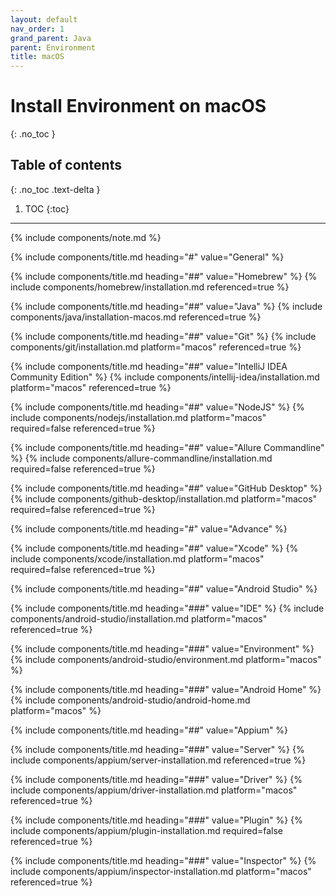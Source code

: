 ```yaml
---
layout: default
nav_order: 1
grand_parent: Java
parent: Environment
title: macOS
---
```


# Install Environment on macOS
{: .no_toc }

## Table of contents
{: .no_toc .text-delta }

1. TOC
{:toc}
---

{% include components/note.md %}


<!-- General -->
{% include components/title.md heading="#" value="General" %}

<!-- Homebrew -->
{% include components/title.md heading="##" value="Homebrew" %}
{% include components/homebrew/installation.md referenced=true %}

<!-- Java -->
{% include components/title.md heading="##" value="Java" %}
{% include components/java/installation-macos.md referenced=true %}

<!-- Git -->
{% include components/title.md heading="##" value="Git" %}
{% include components/git/installation.md platform="macos" referenced=true %}

<!-- IntelliJ IDEA Community Edition -->
{% include components/title.md heading="##" value="IntelliJ IDEA Community Edition" %}
{% include components/intellij-idea/installation.md platform="macos" referenced=true %}

<!-- NodeJS -->
{% include components/title.md heading="##" value="NodeJS" %}
{% include components/nodejs/installation.md platform="macos" required=false referenced=true %}

<!-- Allure Commandline -->
{% include components/title.md heading="##" value="Allure Commandline" %}
{% include components/allure-commandline/installation.md required=false referenced=true %}

<!-- GitHub Desktop -->
{% include components/title.md heading="##" value="GitHub Desktop" %}
{% include components/github-desktop/installation.md platform="macos" required=false referenced=true %}


<!-- Advance -->
{% include components/title.md heading="#" value="Advance" %}

<!-- Xcode -->
{% include components/title.md heading="##" value="Xcode" %}
{% include components/xcode/installation.md platform="macos" required=false referenced=true %}

<!-- Android Studio -->
{% include components/title.md heading="##" value="Android Studio" %}

{% include components/title.md heading="###" value="IDE" %}
{% include components/android-studio/installation.md platform="macos" referenced=true %}

{% include components/title.md heading="###" value="Environment" %}
{% include components/android-studio/environment.md platform="macos" %}

{% include components/title.md heading="###" value="Android Home" %}
{% include components/android-studio/android-home.md platform="macos" %}

<!-- Appium -->
{% include components/title.md heading="##" value="Appium" %}

{% include components/title.md heading="###" value="Server" %}
{% include components/appium/server-installation.md referenced=true %}

{% include components/title.md heading="###" value="Driver" %}
{% include components/appium/driver-installation.md platform="macos" referenced=true %}

{% include components/title.md heading="###" value="Plugin" %}
{% include components/appium/plugin-installation.md required=false referenced=true %}

{% include components/title.md heading="###" value="Inspector" %}
{% include components/appium/inspector-installation.md platform="macos" referenced=true %}
